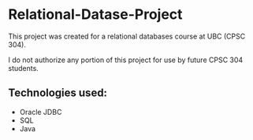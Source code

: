 # Relational-Datase-Project

This project was created for a relational databases course at UBC (CPSC 304). 

I do not authorize any portion of this project for use by future CPSC 304 students.

## Technologies used:
- Oracle JDBC
- SQL
- Java
